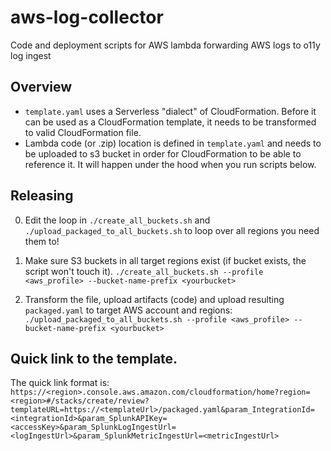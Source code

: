 # aws-log-collector
Code and deployment scripts for AWS lambda forwarding AWS logs to o11y log ingest

## Overview
* `template.yaml` uses a Serverless "dialect" of CloudFormation. Before it can be used as a CloudFormation template, it needs to be transformed to valid CloudFormation file.
* Lambda code (or .zip) location is defined in `template.yaml` and needs to be uploaded to s3 bucket in order for CloudFormation to be able to reference it. It will happen under the hood when you run scripts below.
 
## Releasing
0. Edit the loop in `./create_all_buckets.sh` and `./upload_packaged_to_all_buckets.sh` to loop over all regions you need them to!

1. Make sure S3 buckets in all target regions exist (if bucket exists, the script won't touch it).
   `./create_all_buckets.sh --profile <aws_profile> --bucket-name-prefix <yourbucket>`
   
2. Transform the file, upload artifacts (code) and upload resulting `packaged.yaml` to target AWS account and regions:
   `./upload_packaged_to_all_buckets.sh --profile <aws_profile> --bucket-name-prefix <yourbucket>`
    
## Quick link to the template.

The quick link format is:
`https://<region>.console.aws.amazon.com/cloudformation/home?region=<region>#/stacks/create/review?templateURL=https://<templateUrl>/packaged.yaml&param_IntegrationId=<integrationId>&param_SplunkAPIKey=<accessKey>&param_SplunkLogIngestUrl=<logIngestUrl>&param_SplunkMetricIngestUrl=<metricIngestUrl>`

